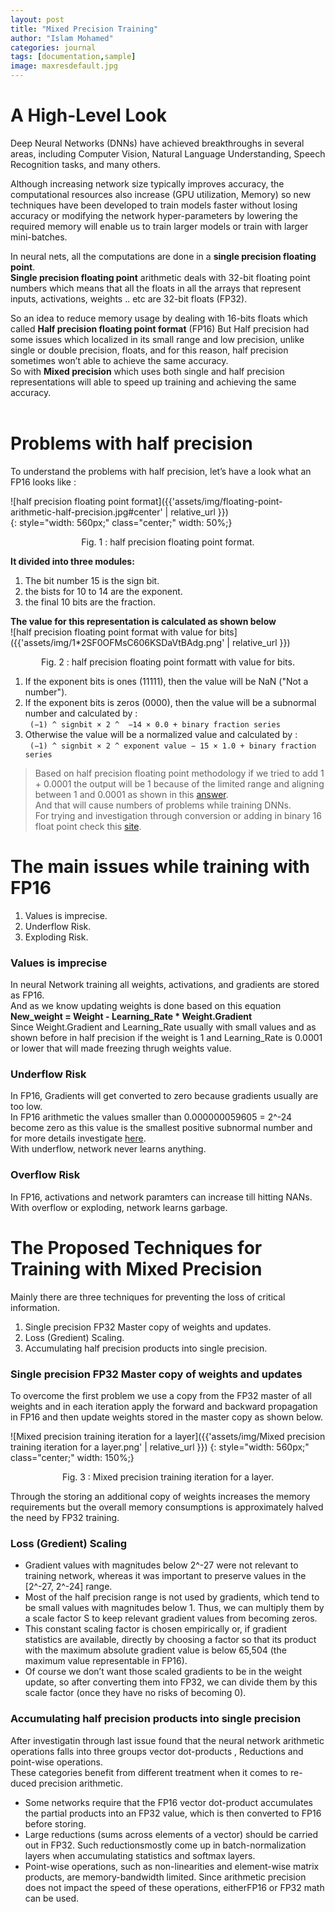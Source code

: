 ```yaml
---
layout: post
title: "Mixed Precision Training"
author: "Islam Mohamed"
categories: journal
tags: [documentation,sample]
image: maxresdefault.jpg
---
```


# A High-Level Look

Deep Neural Networks (DNNs) have achieved breakthroughs in several areas, including Computer Vision, Natural Language Understanding, Speech Recognition tasks, and many others.  
  
Although increasing network size typically improves accuracy, the computational resources also increase (GPU utilization, Memory) so new techniques have been developed to train models faster without losing accuracy or modifying the network hyper-parameters by lowering the required memory will enable us to train larger models or train with larger mini-batches.  
  
In neural nets, all the computations are done in a **single precision floating point**.  
**Single precision floating point** arithmetic deals with 32-bit floating point numbers which means that all the floats in all the arrays that represent inputs, activations, weights .. etc are 32-bit floats (FP32).  
  
So an idea to reduce memory usage by dealing with 16-bits floats which called **Half precision floating point format** (FP16) But Half precision had some issues which localized in its small range and low precision, unlike single or double precision, floats, and for this reason, half precision sometimes won’t able to achieve the same accuracy.  
So with **Mixed precision** which uses both single and half precision representations will able to speed up training and achieving the same accuracy.  
<br>   

# Problems with half precision  
To understand the problems with half precision, let’s have a look what an FP16 looks like :   

![half precision floating point format]({{'assets/img/floating-point-arithmetic-half-precision.jpg#center' | relative_url }})  
{: style="width: 560px;" class="center;" width: 50%;}
<p align="center"> Fig. 1 : half precision floating point format. </p>

**It divided into three modules:**
1. The bit number 15 is the sign bit.
2. the bists for 10 to 14  are the exponent.
3. the final 10 bits are the fraction.


**The value for this representation is calculated as shown below**  
![half precision floating point format  with value for bits]({{'assets/img/1*2SF0OFMsC606KSDaVtBAdg.png' | relative_url }}) 
<p align="center"> Fig. 2 : half precision floating point formatt with value for bits. </p>

1. If the exponent bits is ones (11111), then the value will be NaN ("Not a number").  
2. If the exponent bits is zeros (0000), then the value will be a subnormal number and calculated by :  
                    ```  (−1) ^ signbit × 2 ^  −14 × 0.0 + binary fraction series ```  
3. Otherwise the value will be a normalized value and calculated by :  
                    ```  (−1) ^ signbit × 2 ^ exponent value − 15 × 1.0 + binary fraction series ```  

> Based on half precision floating point methodology if we tried to add 1 + 0.0001 the output will be 1 because of the limited range and aligning between 1 and 0.0001 as shown in this [answer](https://cs.stackexchange.com/questions/63642/how-to-add-two-numbers-in-iee754-half-precision-format).  
> And that will cause numbers of problems while training DNNs.  
> For trying and investigation through conversion or adding in binary 16 float point check this [site](http://weitz.de/ieee/).

# The main issues while training with FP16
1. Values is imprecise.
2. Underflow Risk.
3. Exploding Risk.

### Values is imprecise
In neural Network training all weights, activations, and gradients are stored as FP16.  
And as we know updating weights is done based on this equation   
**New_weight = Weight - Learning_Rate * Weight.Gradient**  
Since Weight.Gradient and Learning_Rate usually with small values and as shown before in half precision if the weight is 1 and Learning_Rate is 0.0001 or lower that will made freezing thrugh weights value.  

### Underflow Risk
In FP16, Gradients will get converted to zero because gradients usually are too low.   
In FP16 arithmetic the values smaller than 0.000000059605 = 2^-24 become zero as this value is the smallest positive subnormal number and for more details investigate [here](https://en.wikipedia.org/wiki/Half-precision_floating-point_format).   
With underflow, network never learns anything.  

### Overflow Risk
In FP16, activations and network paramters can increase till hitting NANs.   
With overflow or exploding, network learns garbage.  

# The Proposed Techniques for Training with Mixed Precision  
Mainly there are three techniques for preventing the loss of critical information.  
1. Single precision FP32 Master copy of weights and updates.  
2. Loss (Gredient) Scaling.  
3. Accumulating half precision products into single precision.  

### Single precision FP32 Master copy of weights and updates
To overcome the first problem we use a copy from the FP32 master of all weights and in each iteration apply the forward and backward propagation in FP16 and then update weights stored in the master copy as shown below.  

![Mixed precision training iteration for a layer]({{'assets/img/Mixed precision training iteration for a layer.png' | relative_url }}) 
{: style="width: 560px;" class="center;" width: 150%;}
<p align="center"> Fig. 3 : Mixed precision training iteration for a layer.   </p>
Through the storing an additional copy of weights increases the memory requirements but the overall memory consumptions is approximately halved the need by FP32 training.  

### Loss (Gredient) Scaling
* Gradient values with magnitudes below 2^-27 were not relevant to training network, whereas it was important to preserve values in the [2^-27, 2^-24] range.  
* Most of the half precision range is not used by gradients, which tend to be small values with magnitudes below 1. Thus, we can multiply them by a scale factor S to keep relevant gradient values from becoming zeros.  
* This constant scaling factor is chosen empirically or, if gradient statistics are available, directly by choosing a factor so that its product with the maximum absolute gradient value is below 65,504 (the maximum value representable in FP16).  
* Of course we don’t want those scaled gradients to be in the weight update, so after converting them into FP32, we can divide them by this scale factor (once they have no risks of becoming 0).   


### Accumulating half precision products into single precision
After investigatin through last issue found that the neural network arithmetic operations falls into three groups vector dot-products , Reductions and point-wise operations.  
These categories benefit from different treatment when it comes to re-duced precision arithmetic.  
* Some networks require that the FP16 vector dot-product accumulates the partial products into an FP32 value, which is then converted to FP16 before storing.  
* Large reductions (sums across elements of a vector) should be carried out in FP32. Such reductionsmostly  come  up  in  batch-normalization  layers  when  accumulating  statistics  and  softmax  layers.  
* Point-wise  operations,  such  as  non-linearities  and  element-wise  matrix  products,  are  memory-bandwidth limited. Since arithmetic precision does not impact the speed of these operations, eitherFP16 or FP32 math can be used.  




